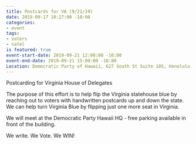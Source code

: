 ```yaml
---
title: Postcards for VA (9/21/19)
date: 2019-09-17 10:27:00 -10:00
categories:
- event
tags:
- voters
- natel
is featured: true
event-start-date: 2019-09-21 12:00:00 -10:00
event-end-date: 2019-09-21 15:00:00 -10:00
Location: Democratic Party of Hawaii, 627 South St Suite 105, Honolulu
---
```


Postcarding for Virginia House of Delegates

The purpose of this effort is to help flip the Virginia statehouse blue by reaching out to voters with handwritten postcards up and down the state. We can help turn Virginia Blue by flipping just one more seat in Virginia.  

We will meet at the Democratic Party Hawaii HQ - free parking available in front of the building.

We write. We Vote. We WIN!
